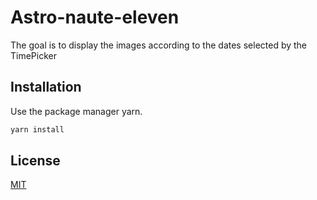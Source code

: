 # Astro-naute-eleven

The goal is to display the images according to the dates selected by the TimePicker

## Installation

Use the package manager yarn.

```bash
yarn install
```

## License

[MIT](https://choosealicense.com/licenses/mit/)
